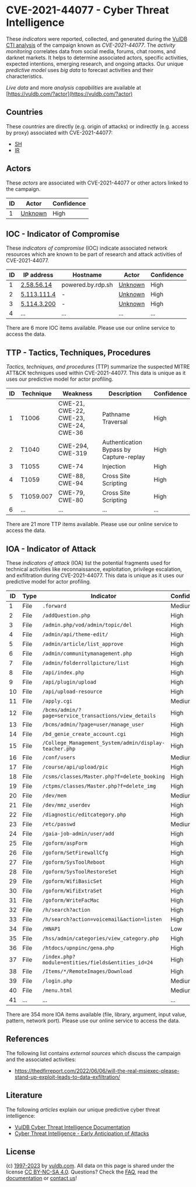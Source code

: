 # CVE-2021-44077 - Cyber Threat Intelligence

These _indicators_ were reported, collected, and generated during the [VulDB CTI analysis](https://vuldb.com/?kb.cti) of the campaign known as _CVE-2021-44077_. The _activity monitoring_ correlates data from social media, forums, chat rooms, and darknet markets. It helps to determine associated actors, specific activities, expected intentions, emerging research, and ongoing attacks. Our unique _predictive model_ uses _big data_ to forecast activities and their characteristics.

_Live data_ and more _analysis capabilities_ are available at [https://vuldb.com/?actor](https://vuldb.com/?actor)

## Countries

These _countries_ are directly (e.g. origin of attacks) or indirectly (e.g. access by proxy) associated with CVE-2021-44077:

* [SH](https://vuldb.com/?country.sh)
* [IR](https://vuldb.com/?country.ir)

## Actors

These _actors_ are associated with CVE-2021-44077 or other actors linked to the campaign.

ID | Actor | Confidence
-- | ----- | ----------
1 | [Unknown](https://vuldb.com/?actor.unknown) | High

## IOC - Indicator of Compromise

These _indicators of compromise_ (IOC) indicate associated network resources which are known to be part of research and attack activities of CVE-2021-44077.

ID | IP address | Hostname | Actor | Confidence
-- | ---------- | -------- | ----- | ----------
1 | [2.58.56.14](https://vuldb.com/?ip.2.58.56.14) | powered.by.rdp.sh | [Unknown](https://vuldb.com/?actor.unknown) | High
2 | [5.113.111.4](https://vuldb.com/?ip.5.113.111.4) | - | [Unknown](https://vuldb.com/?actor.unknown) | High
3 | [5.114.3.200](https://vuldb.com/?ip.5.114.3.200) | - | [Unknown](https://vuldb.com/?actor.unknown) | High
4 | ... | ... | ... | ...

There are 6 more IOC items available. Please use our online service to access the data.

## TTP - Tactics, Techniques, Procedures

_Tactics, techniques, and procedures_ (TTP) summarize the suspected MITRE ATT&CK techniques used within CVE-2021-44077. This data is unique as it uses our predictive model for actor profiling.

ID | Technique | Weakness | Description | Confidence
-- | --------- | -------- | ----------- | ----------
1 | T1006 | CWE-21, CWE-22, CWE-23, CWE-24, CWE-36 | Pathname Traversal | High
2 | T1040 | CWE-294, CWE-319 | Authentication Bypass by Capture-replay | High
3 | T1055 | CWE-74 | Injection | High
4 | T1059 | CWE-88, CWE-94 | Cross Site Scripting | High
5 | T1059.007 | CWE-79, CWE-80 | Cross Site Scripting | High
6 | ... | ... | ... | ...

There are 21 more TTP items available. Please use our online service to access the data.

## IOA - Indicator of Attack

These _indicators of attack_ (IOA) list the potential fragments used for technical activities like reconnaissance, exploitation, privilege escalation, and exfiltration during CVE-2021-44077. This data is unique as it uses our predictive model for actor profiling.

ID | Type | Indicator | Confidence
-- | ---- | --------- | ----------
1 | File | `.forward` | Medium
2 | File | `/addQuestion.php` | High
3 | File | `/admin.php/vod/admin/topic/del` | High
4 | File | `/admin/api/theme-edit/` | High
5 | File | `/admin/article/list_approve` | High
6 | File | `/admin/communitymanagement.php` | High
7 | File | `/admin/folderrollpicture/list` | High
8 | File | `/api/index.php` | High
9 | File | `/api/plugin/upload` | High
10 | File | `/api/upload-resource` | High
11 | File | `/apply.cgi` | Medium
12 | File | `/bcms/admin/?page=service_transactions/view_details` | High
13 | File | `/bcms/admin/?page=user/manage_user` | High
14 | File | `/bd_genie_create_account.cgi` | High
15 | File | `/College_Management_System/admin/display-teacher.php` | High
16 | File | `/conf/users` | Medium
17 | File | `/course/api/upload/pic` | High
18 | File | `/csms/classes/Master.php?f=delete_booking` | High
19 | File | `/ctpms/classes/Master.php?f=delete_img` | High
20 | File | `/dev/mem` | Medium
21 | File | `/dev/mmz_userdev` | High
22 | File | `/diagnostic/editcategory.php` | High
23 | File | `/etc/passwd` | Medium
24 | File | `/gaia-job-admin/user/add` | High
25 | File | `/goform/aspForm` | High
26 | File | `/goform/SetFirewallCfg` | High
27 | File | `/goform/SysToolReboot` | High
28 | File | `/goform/SysToolRestoreSet` | High
29 | File | `/goform/WifiBasicSet` | High
30 | File | `/goform/WifiExtraSet` | High
31 | File | `/goform/WriteFacMac` | High
32 | File | `/h/search?action` | High
33 | File | `/h/search?action=voicemail&action=listen` | High
34 | File | `/HNAP1` | Low
35 | File | `/hss/admin/categories/view_category.php` | High
36 | File | `/htdocs/upnpinc/gena.php` | High
37 | File | `/index.php?module=entities/fields&entities_id=24` | High
38 | File | `/Items/*/RemoteImages/Download` | High
39 | File | `/login.php` | Medium
40 | File | `/menu.html` | Medium
41 | ... | ... | ...

There are 354 more IOA items available (file, library, argument, input value, pattern, network port). Please use our online service to access the data.

## References

The following list contains _external sources_ which discuss the campaign and the associated activities:

* https://thedfirreport.com/2022/06/06/will-the-real-msiexec-please-stand-up-exploit-leads-to-data-exfiltration/

## Literature

The following _articles_ explain our unique predictive cyber threat intelligence:

* [VulDB Cyber Threat Intelligence Documentation](https://vuldb.com/?kb.cti)
* [Cyber Threat Intelligence - Early Anticipation of Attacks](https://www.scip.ch/en/?labs.20201022)

## License

(c) [1997-2023](https://vuldb.com/?kb.changelog) by [vuldb.com](https://vuldb.com/?kb.about). All data on this page is shared under the license [CC BY-NC-SA 4.0](https://creativecommons.org/licenses/by-nc-sa/4.0/). Questions? Check the [FAQ](https://vuldb.com/?kb.faq), read the [documentation](https://vuldb.com/?kb) or [contact us](https://vuldb.com/?contact)!
